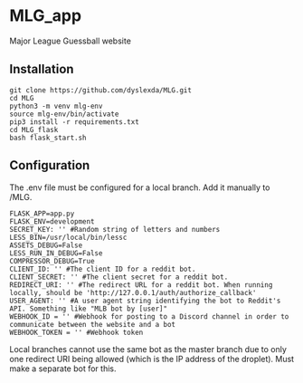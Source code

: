 # MLG_app
Major League Guessball website

## Installation
```
git clone https://github.com/dyslexda/MLG.git
cd MLG
python3 -m venv mlg-env
source mlg-env/bin/activate
pip3 install -r requirements.txt
cd MLG_flask
bash flask_start.sh
```

## Configuration
The .env file must be configured for a local branch. Add it manually to /MLG.
```
FLASK_APP=app.py
FLASK_ENV=development
SECRET_KEY: '' #Random string of letters and numbers
LESS_BIN=/usr/local/bin/lessc
ASSETS_DEBUG=False
LESS_RUN_IN_DEBUG=False
COMPRESSOR_DEBUG=True
CLIENT_ID: '' #The client ID for a reddit bot. 
CLIENT_SECRET: '' #The client secret for a reddit bot.
REDIRECT_URI: '' #The redirect URL for a reddit bot. When running locally, should be 'http://127.0.0.1/auth/authorize_callback'
USER_AGENT: '' #A user agent string identifying the bot to Reddit's API. Something like "MLB bot by [user]"
WEBHOOK_ID = '' #Webhook for posting to a Discord channel in order to communicate between the website and a bot
WEBHOOK_TOKEN = '' #Webhook token
```
Local branches cannot use the same bot as the master branch due to only one redirect URI being allowed (which is the IP address of the droplet). Must make a separate bot for this.
